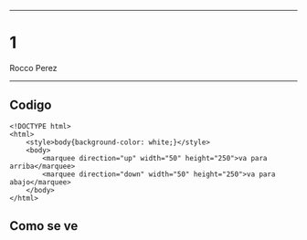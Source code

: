 
---

# 1

Rocco Perez

---

## Codigo

```
<!DOCTYPE html>
<html>
    <style>body{background-color: white;}</style>
    <body>
        <marquee direction="up" width="50" height="250">va para arriba</marquee>
        <marquee direction="down" width="50" height="250">va para abajo</marquee>
    </body>
</html>
```

## Como se ve

